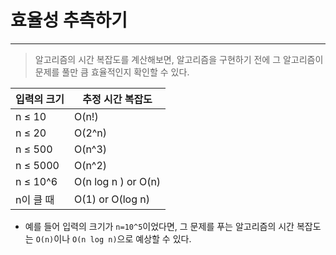 # 효율성 추측하기

---

> 알고리즘의 시간 복잡도를 계산해보면, 알고리즘을 구현하기 전에 그 알고리즘이 문제를 풀만 큼 효율적인지 확인할 수 있다.

| 입력의 크기 | 추정 시간 복잡도    |
| ----------- | ------------------- |
| n ≤ 10      | O(n!)               |
| n ≤ 20      | O(2^n)              |
| n ≤ 500     | O(n^3)              |
| n ≤ 5000    | O(n^2)              |
| n ≤ 10^6    | O(n log n ) or O(n) |
| n이 클 때   | O(1) or O(log n)    |

- 예를 들어 입력의 크기가 `n=10^5`이었다면, 그 문제를 푸는 알고리즘의 시간 복잡도는 `O(n)`이나 `O(n log n)`으로 예상할 수 있다.
